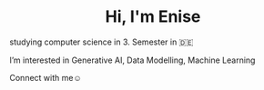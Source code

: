 <h1 align="center">Hi, I'm Enise</h1> 

studying computer science in 3. Semester in 🇩🇪

I’m interested in Generative AI, Data Modelling, Machine Learning 

Connect with me☺️



